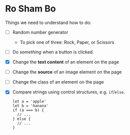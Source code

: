 # Ro Sham Bo

Things we need to understand how to do:

- [ ] Random number generator
  - To pick one of three: Rock, Paper, or Scissors
- [ ] Do _something_ when a button is clicked.
- [x] Change the **text content** of an element on the page
- [ ] Change the **source** of an image element on the page
- [ ] Change the class of an element on the page
- [x] Compare strings using control structures, e.g. `if`/`else`.

  ```
  let a = 'apple'
  let b = 'banana'
  if (a === b) {
    // ...
  } else {
    // ...
  }
  ```
